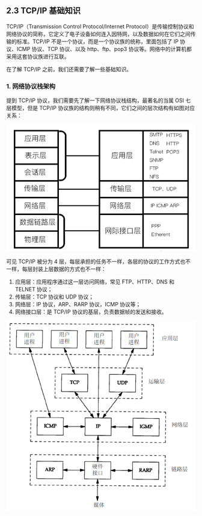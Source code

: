 ## 2.3 TCP/IP 基础知识

TCP/IP（Transmission Control Protocol/Internet Protocol）是传输控制协议和网络协议的简称，它定义了电子设备如何连入因特网，以及数据如何在它们之间传输的标准。TCP/IP 不是一个协议，而是一个协议族的统称，里面包括了 IP 协议、ICMP 协议、TCP 协议、以及 http、ftp、pop3 协议等。网络中的计算机都采用这套协议族进行互联。

在了解 TCP/IP 之前，我们还需要了解一些基础知识。

### 1. 网络协议栈架构
提到 TCP/IP 协议，我们需要先了解一下网络协议栈结构，最著名的当属 OSI 七层模型，但是 TCP/IP 协议族的结构则稍有不同，它们之间的层次结构有如图对应关系：

![](/assets/网络协议栈架构.jpg)

可见 TCP/IP 被分为 4 层，每层承担的任务不一样，各层的协议的工作方式也不一样，每层封装上层数据的方式也不一样：

1. 应用层：应用程序通过这一层访问网络，常见 FTP、HTTP、DNS 和 TELNET 协议；
2. 传输层：TCP 协议和 UDP 协议；
3. 网络层：IP 协议，ARP、RARP 协议，ICMP 协议等；
4. 网络接口层：是 TCP/IP 协议的基层，负责数据帧的发送和接收。

![](/assets/从底向上分层次对TCP的各协议.png)

